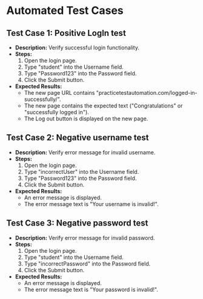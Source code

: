 # Automated Test Cases

## Test Case 1: Positive LogIn test
- **Description:** Verify successful login functionality.
- **Steps:**
  1. Open the login page.
  2. Type "student" into the Username field.
  3. Type "Password123" into the Password field.
  4. Click the Submit button.
- **Expected Results:**
  - The new page URL contains "practicetestautomation.com/logged-in-successfully/".
  - The new page contains the expected text ("Congratulations" or "successfully logged in").
  - The Log out button is displayed on the new page.

## Test Case 2: Negative username test
- **Description:** Verify error message for invalid username.
- **Steps:**
  1. Open the login page.
  2. Type "incorrectUser" into the Username field.
  3. Type "Password123" into the Password field.
  4. Click the Submit button.
- **Expected Results:**
  - An error message is displayed.
  - The error message text is "Your username is invalid!".

## Test Case 3: Negative password test
- **Description:** Verify error message for invalid password.
- **Steps:**
  1. Open the login page.
  2. Type "student" into the Username field.
  3. Type "incorrectPassword" into the Password field.
  4. Click the Submit button.
- **Expected Results:**
  - An error message is displayed.
  - The error message text is "Your password is invalid!".

